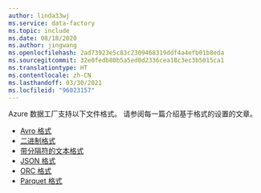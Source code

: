 ```yaml
---
author: linda33wj
ms.service: data-factory
ms.topic: include
ms.date: 08/18/2020
ms.author: jingwang
ms.openlocfilehash: 2ad73923e5c83c2309468319ddf4a4efb01b8eda
ms.sourcegitcommit: 32e0fedb80b5a5ed0d2336cea18c3ec3b5015ca1
ms.translationtype: HT
ms.contentlocale: zh-CN
ms.lasthandoff: 03/30/2021
ms.locfileid: "96023157"
---
```

<!--
    Common for all ADF file-based connectors
-->

Azure 数据工厂支持以下文件格式。 请参阅每一篇介绍基于格式的设置的文章。

- [Avro 格式](../articles/data-factory/format-avro.md)
- [二进制格式](../articles/data-factory/format-binary.md)
- [带分隔符的文本格式](../articles/data-factory/format-delimited-text.md)
- [JSON 格式](../articles/data-factory/format-json.md)
- [ORC 格式](../articles/data-factory/format-orc.md)
- [Parquet 格式](../articles/data-factory/format-parquet.md)

